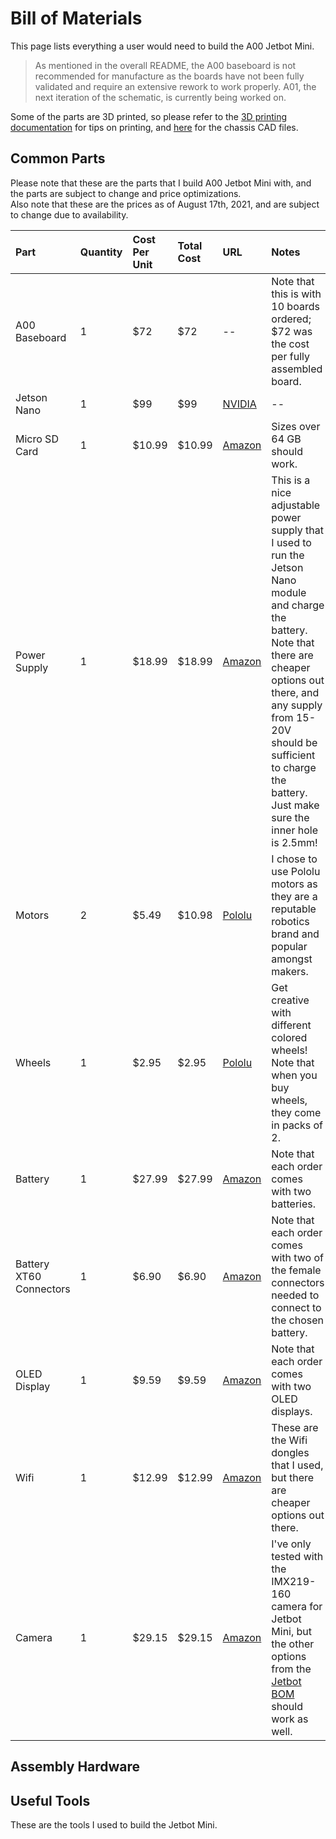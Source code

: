 # Bill of Materials

This page lists everything a user would need to build the A00 Jetbot Mini. 

> As mentioned in the overall README, the A00 baseboard is not recommended for manufacture as the boards have not been fully validated and require an extensive rework to work properly. A01, the next iteration of the schematic, is currently being worked on.

Some of the parts are 3D printed, so please refer to the [3D printing documentation](3d_printing_guide.md) for tips on printing, and [here](https://github.com/NVIDIA-AI-IOT/jetbot_mini/tree/main/assets/chassis) for the chassis CAD files. 

## Common Parts

Please note that these are the parts that I build A00 Jetbot Mini with, and the parts are subject to change and price optimizations.  
Also note that these are the prices as of August 17th, 2021, and are subject to change due to availability. 

| Part | Quantity | Cost Per Unit | Total Cost | URL | Notes |
| :--- | :--- | :--- | :--- | :--- | :--- |
| A00 Baseboard | 1 | $72 | $72 | -- | Note that this is with 10 boards ordered; $72 was the cost per fully assembled board. |
| Jetson Nano | 1 | $99 | $99 | [NVIDIA](https://developer.nvidia.com/embedded/jetson-nano-developer-kit) | -- | 
| Micro SD Card | 1 | $10.99 | $10.99 | [Amazon](https://www.amazon.com/SAMSUNG-Select-microSDXC-Adapter-MB-ME64HA/dp/B08879MG33/ref=sr_1_3?dchild=1&keywords=micro+sd+card+64gb&qid=1629235472&s=electronics&sr=1-3) | Sizes over 64 GB should work. |
| Power Supply | 1 | $18.99 | $18.99 | [Amazon](https://www.amazon.com/SoulBay-Universal-100-240VAC-Transformer-Electronics/dp/B086JLYBQ7/ref=sr_1_8?dchild=1&keywords=soulbay+power+supply&qid=1628130657&sr=8-8) | This is a nice adjustable power supply that I used to run the Jetson Nano module and charge the battery. Note that there are cheaper options out there, and any supply from 15-20V should be sufficient to charge the battery. Just make sure the inner hole is 2.5mm! |
| Motors | 2 | $5.49 | $10.98 | [Pololu](https://www.pololu.com/product/1124) | I chose to use Pololu motors as they are a reputable robotics brand and popular amongst makers. |
| Wheels | 1 | $2.95 | $2.95 | [Pololu](https://www.pololu.com/product/1088) | Get creative with different colored wheels! Note that when you buy wheels, they come in packs of 2. | Ball Caster | 1 | $1.99 | $1.99 | [Pololu](https://www.pololu.com/product/950) | -- |
| Battery | 1 | $27.99 | $27.99 | [Amazon](https://www.amazon.com/GOLDBAT-Softcase-m4-fpv250-Shredder-Helicopter/dp/B07ZFDJWR1/ref=sr_1_25?dchild=1&keywords=3S+Lipo&qid=1628128946&sr=8-25) | Note that each order comes with two batteries. |
| Battery XT60 Connectors | 1 | $6.90 | $6.90 | [Amazon](https://www.amazon.com/HOBBYMATE-XT60H-Sheath-Female-Connectors/dp/B07KTM1T7G/ref=sr_1_83?dchild=1&keywords=xt60+connector&qid=1628128913&s=industrial&sr=1-83) | Note that each order comes with two of the female connectors needed to connect to the chosen battery. |  
| OLED Display | 1 | $9.59 | $9.59 | [Amazon](https://www.amazon.com/MakerFocus-Display-SSD1306-3-3V-5V-Arduino/dp/B0761LV1SD) | Note that each order comes with two OLED displays. 
| Wifi | 1 | $12.99 | $12.99 | [Amazon](https://www.amazon.com/dp/B07PB1X4CN//ref=cm_sw_su_dp) | These are the Wifi dongles that I used, but there are cheaper options out there. |
| Camera | 1 | $29.15 | $29.15 | [Amazon](https://www.amazon.com/dp/B07T43K7LC//ref=cm_sw_su_dp) | I've only tested with the IMX219-160 camera for Jetbot Mini, but the other options from the [Jetbot BOM](https://github.com/NVIDIA-AI-IOT/jetbot/blob/master/docs/bill_of_materials.md) should work as well. |

## Assembly Hardware


## Useful Tools

These are the tools I used to build the Jetbot Mini. 
